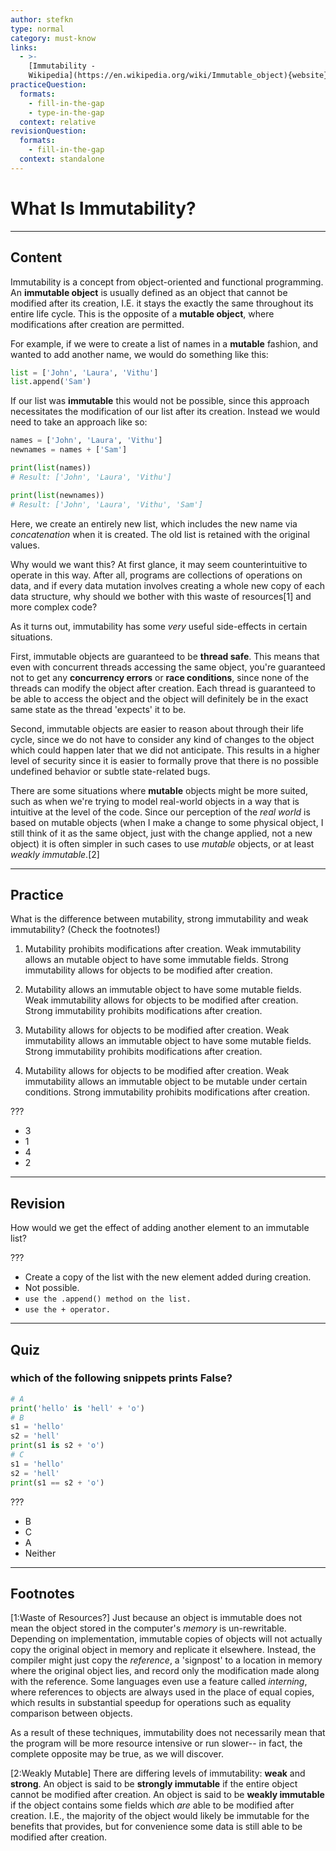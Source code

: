 ```yaml
---
author: stefkn
type: normal
category: must-know
links:
  - >-
    [Immutability -
    Wikipedia](https://en.wikipedia.org/wiki/Immutable_object){website}
practiceQuestion:
  formats:
    - fill-in-the-gap
    - type-in-the-gap
  context: relative
revisionQuestion:
  formats:
    - fill-in-the-gap
  context: standalone
---
```


# What Is Immutability?


---

## Content

Immutability is a concept from object-oriented and functional programming. An **immutable object** is usually defined as an object that cannot be modified after its creation, I.E. it stays the exactly the same throughout its entire life cycle. This is the opposite of a **mutable object**, where modifications after creation are permitted.

For example, if we were to create a list of names in a **mutable** fashion, and wanted to add another name, we would do something like this:

```python
list = ['John', 'Laura', 'Vithu']
list.append('Sam')
```

If our list was **immutable** this would not be possible, since this approach necessitates the modification of our list after its creation. Instead we would need to take an approach like so:

```python
names = ['John', 'Laura', 'Vithu']
newnames = names + ['Sam']

print(list(names))
# Result: ['John', 'Laura', 'Vithu']

print(list(newnames))
# Result: ['John', 'Laura', 'Vithu', 'Sam']
```

Here, we create an entirely new list, which includes the new name via *concatenation* when it is created. The old list is retained with the original values.

Why would we want this? At first glance, it may seem counterintuitive to operate in this way. After all, programs are collections of operations on data, and if every data mutation involves creating a whole new copy of each data structure, why should we bother with this waste of resources[1] and more complex code?

As it turns out, immutability has some *very* useful side-effects in certain situations.

First, immutable objects are guaranteed to be **thread safe**. This means that even with concurrent threads accessing the same object, you're guaranteed not to get any **concurrency errors** or **race conditions**, since none of the threads can modify the object after creation. Each thread is guaranteed to be able to access the object and the object will definitely be in the exact same state as the thread 'expects' it to be.

Second, immutable objects are easier to reason about through their life cycle, since we do not have to consider any kind of changes to the object which could happen later that we did not anticipate. This results in a higher level of security since it is easier to formally prove that there is no possible undefined behavior or subtle state-related bugs.

There are some situations where **mutable** objects might be more suited, such as when we're trying to model real-world objects in a way that is intuitive at the level of the code. Since our perception of the *real world* is based on mutable objects (when I make a change to some physical object, I still think of it as the same object, just with the change applied, not a new object) it is often simpler in such cases to use *mutable* objects, or at least *weakly immutable*.[2]


---

## Practice

What is the difference between mutability, strong immutability and weak immutability? (Check the footnotes!)

1) Mutability prohibits modifications after creation. Weak immutability allows an mutable object to have some immutable fields. Strong immutability allows for objects to be modified after creation.

2) Mutability allows an immutable object to have some mutable fields. Weak immutability allows for objects to be modified after creation. Strong immutability prohibits modifications after creation.

3) Mutability allows for objects to be modified after creation. Weak immutability allows an immutable object to have some mutable fields. Strong immutability prohibits modifications after creation.

4) Mutability allows for objects to be modified after creation. Weak immutability allows an immutable object to be mutable under certain conditions. Strong immutability prohibits modifications after creation.

???

- 3
- 1
- 4
- 2


---

## Revision

How would we get the effect of adding another element to an immutable list?

???

- Create a copy of the list with the new element added during creation.
- Not possible.
- `use the .append() method on the list.`
- `use the + operator.`


---

## Quiz

### which of the following snippets prints False?


```python
# A
print('hello' is 'hell' + 'o')
# B
s1 = 'hello'
s2 = 'hell'
print(s1 is s2 + 'o')
# C
s1 = 'hello'
s2 = 'hell'
print(s1 == s2 + 'o')
```

 ???

- B
- C
- A
- Neither


---

## Footnotes

[1:Waste of Resources?]
Just because an object is immutable does not mean the object stored in the computer's *memory* is un-rewritable. Depending on implementation, immutable copies of objects will not actually copy the original object in memory and replicate it elsewhere. Instead, the compiler might just copy the *reference*, a 'signpost' to a location in memory where the original object lies, and record only the modification made along with the reference. Some languages even use a feature called *interning*, where references to objects are always used in the place of equal copies, which results in substantial speedup for operations such as equality comparison between objects.

As a result of these techniques, immutability does not necessarily mean that the program will be more resource intensive or run slower-- in fact, the complete opposite may be true, as we will discover.

[2:Weakly Mutable]
There are differing levels of immutability: **weak** and **strong**. An object is said to be **strongly immutable** if the entire object cannot be modified after creation. An object is said to be **weakly immutable** if the object contains some fields which *are* able to be modified after creation. I.E., the majority of the object would likely be immutable for the benefits that provides, but for convenience some data is still able to be modified after creation.
 
